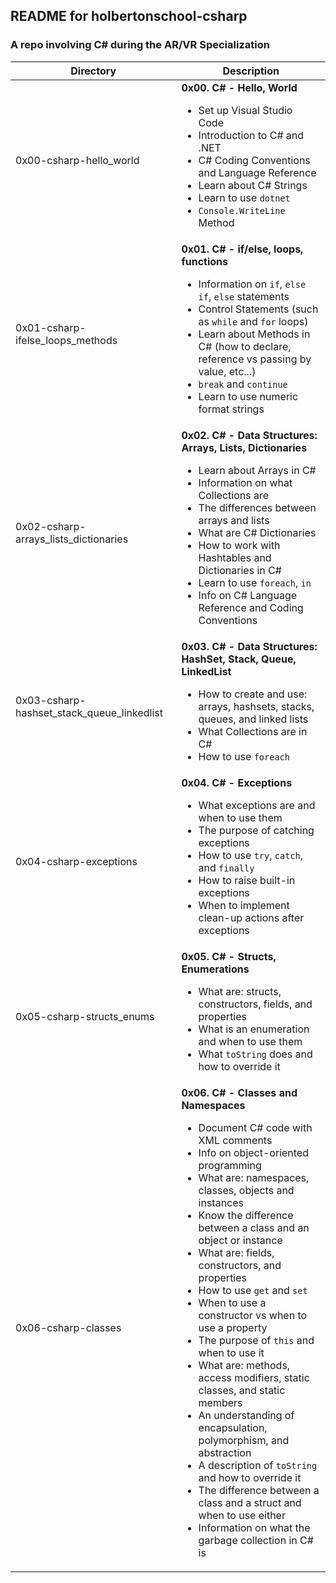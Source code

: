 ## README for holbertonschool-csharp ##
### A repo involving C# during the AR/VR Specialization ###

| Directory | Description |
| --------- | ----------- |
| 0x00-csharp-hello_world | **0x00. C# - Hello, World**<ul><li>Set up Visual Studio Code</li><li>Introduction to C# and .NET</li><li>C# Coding Conventions and Language Reference</li><li>Learn about C# Strings</li><li>Learn to use `dotnet`</li><li>`Console.WriteLine` Method</li></ul> |
| 0x01-csharp-ifelse_loops_methods | **0x01. C# - if/else, loops, functions**<ul><li>Information on `if`, `else if`, `else` statements</li><li>Control Statements (such as `while` and `for` loops)</li><li>Learn about Methods in C# (how to declare, reference vs passing by value, etc...)</li><li>`break` and `continue`</li><li>Learn to use numeric format strings</li></ul> |
| 0x02-csharp-arrays_lists_dictionaries | **0x02. C# - Data Structures: Arrays, Lists, Dictionaries**<ul><li>Learn about Arrays in C#</li><li>Information on what Collections are</li><li>The differences between arrays and lists</li><li>What are C# Dictionaries</li><li>How to work with Hashtables and Dictionaries in C#</li><li>Learn to use `foreach`, `in`</li><li>Info on C# Language Reference and Coding Conventions</li></ul> |
| 0x03-csharp-hashset_stack_queue_linkedlist | **0x03. C# - Data Structures: HashSet, Stack, Queue, LinkedList**<ul><li>How to create and use: arrays, hashsets, stacks, queues, and linked lists</li><li>What Collections are in C#</li><li>How to use `foreach`</li></ul> |
| 0x04-csharp-exceptions | **0x04. C# - Exceptions**<ul><li>What exceptions are and when to use them</li><li>The purpose of catching exceptions</li><li>How to use `try`, `catch`, and `finally`</li><li>How to raise built-in exceptions</li><li>When to implement clean-up actions after exceptions</li></ul> |
| 0x05-csharp-structs_enums | **0x05. C# - Structs, Enumerations**<ul><li>What are: structs, constructors, fields, and properties</li><li>What is an enumeration and when to use them</li><li>What `toString` does and how to override it</li></ul> |
| 0x06-csharp-classes | **0x06. C# - Classes and Namespaces**<ul><li>Document C# code with XML comments</li><li>Info on object-oriented programming</li><li>What are: namespaces, classes, objects and instances</li><li>Know the difference between a class and an object or instance</li><li>What are: fields, constructors, and properties</li><li>How to use `get` and `set`</li><li>When to use a constructor vs when to use a property</li><li>The purpose of `this` and when to use it</li><li>What are: methods, access modifiers, static classes, and static members</li><li>An understanding of encapsulation, polymorphism, and abstraction</li><li>A description of `toString` and how to override it</li><li>The difference between a class and a struct and when to use either</li><li>Information on what the garbage collection in C# is</li></ul> |
